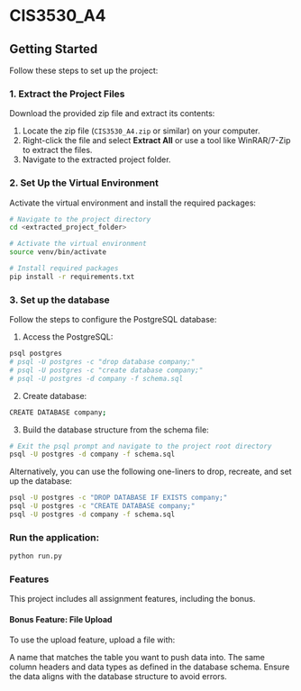 # CIS3530_A4
## Getting Started

Follow these steps to set up the project:

### 1. Extract the Project Files
Download the provided zip file and extract its contents:
1. Locate the zip file (`CIS3530_A4.zip` or similar) on your computer.
2. Right-click the file and select **Extract All** or use a tool like WinRAR/7-Zip to extract the files.
3. Navigate to the extracted project folder.

### 2. Set Up the Virtual Environment
Activate the virtual environment and install the required packages:
```bash
# Navigate to the project directory
cd <extracted_project_folder>

# Activate the virtual environment
source venv/bin/activate

# Install required packages
pip install -r requirements.txt
```
### 3. Set up the database
Follow the steps to configure the PostgreSQL database:
1. Access the PostgreSQL:
```bash
psql postgres
# psql -U postgres -c "drop database company;"
# psql -U postgres -c "create database company;"
# psql -U postgres -d company -f schema.sql 
```
2. Create database:
```bash
CREATE DATABASE company;
```
3. Build the database structure from the schema file:
```bash
# Exit the psql prompt and navigate to the project root directory
psql -U postgres -d company -f schema.sql
```

Alternatively, you can use the following one-liners to drop, recreate, and set up the database:
```bash
psql -U postgres -c "DROP DATABASE IF EXISTS company;"
psql -U postgres -c "CREATE DATABASE company;"
psql -U postgres -d company -f schema.sql
```

### Run the application:
```bash
python run.py
```

### Features

This project includes all assignment features, including the bonus.

#### Bonus Feature: File Upload
To use the upload feature, upload a file with:

A name that matches the table you want to push data into.
The same column headers and data types as defined in the database schema.
Ensure the data aligns with the database structure to avoid errors.